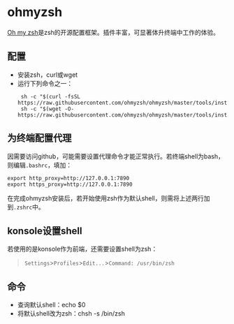# ohmyzsh

[Oh my zsh](https://github.com/ohmyzsh/ohmyzsh)是zsh的开源配置框架。插件丰富，可显著体升终端中工作的体验。

## 配置

- 安装zsh，curl或wget
- 运行下列命令之一：
  ```
   sh -c "$(curl -fsSL https://raw.githubusercontent.com/ohmyzsh/ohmyzsh/master/tools/install.sh)"
   sh -c "$(wget -O- https://raw.githubusercontent.com/ohmyzsh/ohmyzsh/master/tools/install.sh)"
  ```

## 为终端配置代理

因需要访问github，可能需要设置代理命令才能正常执行。若终端shell为bash，则编辑`.bashrc`，填加：

```
export http_proxy=http://127.0.0.1:7890
export https_proxy=http://127.0.0.1:7890
```

在完成ohmyzsh安装后，若开始使用zsh作为默认shell，则需将上述两行加到`.zshrc`中。

## konsole设置shell

若使用的是konsole作为前端，还需要设置shell为zsh：

>`Settings`>`Profiles`>`Edit...`>`Command: /usr/bin/zsh`

## 命令

- 查询默认shell：echo $0
- 将默认shell改为zsh：chsh -s /bin/zsh
